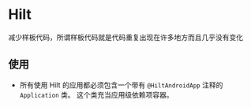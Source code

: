 Hilt
===
减少样板代码，所谓样板代码就是代码重复出现在许多地方而且几乎没有变化

使用
---

- 所有使用 Hilt 的应用都必须包含一个带有 `@HiltAndroidApp` 注释的 `Application` 类。
这个类充当应用级依赖项容器。


